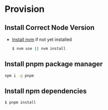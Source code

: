 # Provision

## Install Correct Node Version

-   [Install nvm](https://github.com/nvm-sh/nvm#installing-and-updating) if not yet installed

    ```sh
    $ nvm use || nvm install
    ```

## Install pnpm package manager

```sh
npm i -g pnpm
```

## Install npm dependencies

```sh
$ pnpm install
```
